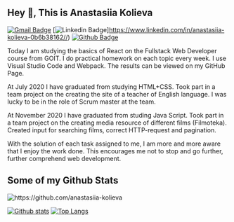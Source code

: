 ## Hey 👋, This is Anastasiia Kolieva
[![Gmail Badge](https://img.shields.io/badge/-nastya1110@gmail.com-c14438?style=flat&logo=Gmail&logoColor=white&link=mailto:nastya1110@gmail.com)](mailto:nastya1110@gmail.com) 
[![Linkedin Badge](https://img.shields.io/badge/-https://www.linkedin.com/in/anastasiia-kolieva-0b6b38162/-0072b1?style=flat&logo=Linkedin&logoColor=white&link=https://www.linkedin.com/in/https://www.linkedin.com/in/anastasiia-kolieva-0b6b38162//)]https://www.linkedin.com/in/anastasiia-kolieva-0b6b38162//) [![Github Badge](https://img.shields.io/badge/-https://github.com/anastasiia-kolieva-grey?style=flat&logo=github&logoColor=white&link=https://github.com/https://github.com/anastasiia-kolieva/)](https://www.github.com/https://github.com/anastasiia-kolieva/) <p align='left'>Today I am studying the basics of React on the Fullstack Web Developer course from GOIT.
I do practical homework on each topic every week. I use Visual Studio Code and Webpack. The results can be viewed on my GitHub Page.

At July 2020 I have graduated from studying HTML+CSS.
Took part in a team project on the creating the site of a teacher of English language. I was lucky to be in the role of Scrum master at the team.

At November 2020 I have graduated from studing Java Script.
Took part in a team project on the creating media resource of different films (Filmoteka). Created input for searching films, correct HTTP-request and pagination.

With the solution of each task assigned to me, I am more and more aware that I enjoy the work done. This encourages me not to stop and go further, further comprehend web development.</p>
## Some of my Github Stats
<p align=left> <img src=https://komarev.com/ghpvc/?username=https://github.com/anastasiia-kolieva alt=https://github.com/anastasiia-kolieva /> </p>

[![Github stats](https://github-readme-stats.vercel.app/api?username=https://github.com/anastasiia-kolieva&show_icons=true&include_all_commits=true)](https://github.com/https://github.com/anastasiia-kolieva/github-readme-stats)
[![Top Langs](https://github-readme-stats.vercel.app/api/top-langs/?username=https://github.com/anastasiia-kolieva&layout=compact)](https://github.com/https://github.com/anastasiia-kolieva/github-readme-stats)
